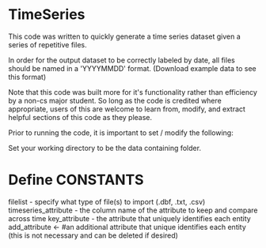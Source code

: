 # TimeSeries
This code was written to quickly generate a time series dataset given a series of repetitive files. 

In order for the output dataset to be correctly labeled by date, all files should be named in a 'YYYYMMDD' format. 
(Download example data to see this format)

Note that this code was built more for it's functionality rather than efficiency by a non-cs major student. 
 So long as the code is credited where appropriate, users of this are welcome to learn from, modify, and extract
 helpful sections of this code as they please. 
 
 Prior to running the code, it is important to set / modify the following: 
 
 Set your working directory to be the data containing folder. 
 
 # Define CONSTANTS
filelist - specify what type of file(s) to import (.dbf, .txt, .csv)
timeseries_attribute - the column name of the attribute to keep and compare across time
key_attribute - the attribute that uniquely identifies each entity
add_attribute <- #an additional attribute that unique identifies each entity (this is not necessary and can be deleted if desired)
